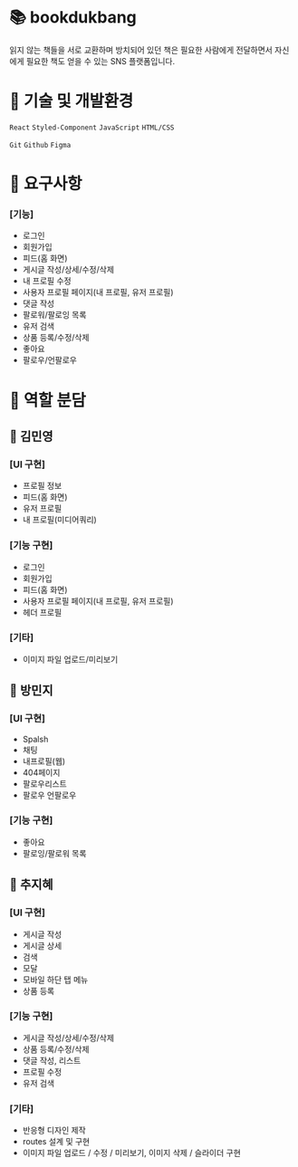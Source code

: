# 📚 bookdukbang
읽지 않는 책들을 서로 교환하며 방치되어 있던 책은 필요한 사람에게 전달하면서 자신에게 필요한 책도 얻을 수 있는 SNS 플랫폼입니다.

# 📕 기술 및 개발환경
`React` `Styled-Component` `JavaScript` `HTML/CSS`

`Git` `Github` `Figma`

# 📗 요구사항
### [기능]
- 로그인
- 회원가입
- 피드(홈 화면)
- 게시글 작성/상세/수정/삭제
- 내 프로필 수정
- 사용자 프로필 페이지(내 프로필, 유저 프로필)
- 댓글 작성
- 팔로워/팔로잉 목록
- 유저 검색
- 상품 등록/수정/삭제
- 좋아요
- 팔로우/언팔로우

# 📘 역할 분담

## 💞 김민영
### [UI 구현]
- 프로필 정보
- 피드(홈 화면)
- 유저 프로필
- 내 프로필(미디어쿼리)

### [기능 구현]
- 로그인
- 회원가입
- 피드(홈 화면)
- 사용자 프로필 페이지(내 프로필, 유저 프로필)
- 헤더 프로필

### [기타]
- 이미지 파일 업로드/미리보기

## 💞 방민지
### [UI 구현]
- Spalsh
- 채팅
- 내프로필(웹)
- 404페이지
- 팔로우리스트
- 팔로우 언팔로우

### [기능 구현]
- 좋아요
- 팔로잉/팔로워 목록

## 💞 추지혜
### [UI 구현]
- 게시글 작성
- 게시글 상세
- 검색
- 모달
- 모바일 하단 탭 메뉴
- 상품 등록

### [기능 구현]
- 게시글 작성/상세/수정/삭제
- 상품 등록/수정/삭제
- 댓글 작성, 리스트
- 프로필 수정
- 유저 검색


### [기타]
- 반응형 디자인 제작
- routes 설계 및 구현
- 이미지 파일 업로드 / 수정 / 미리보기, 이미지 삭제 / 슬라이더 구현
